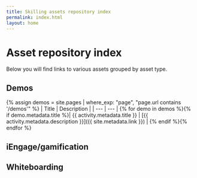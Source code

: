 ```yaml
---
title: Skilling assets repository index
permalink: index.html
layout: home
---
```


# Asset repository index
Below you will find links to various assets grouped by asset type.

## Demos

{% assign demos = site.pages | where_exp: "page", "page.url contains '/demos'" %}
| Title | Description |
| --- | --- |
{% for demo in demos  %}{% if demo.metadata.title %}| {{ activity.metadata.title }} | [{{ activity.metadata.description }}]({{ site.metadata.link }}) |
{% endif %}{% endfor %}

## iEngage/gamification

## Whiteboarding
